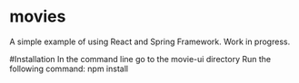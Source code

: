 # movies
A simple example of using React and Spring Framework. Work in progress.

#Installation
In the command line go to the movie-ui directory
Run the following command: npm install
